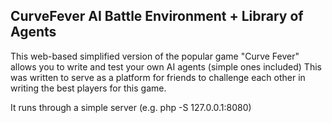## CurveFever AI Battle Environment + Library of Agents ##

This web-based simplified version of the popular game "Curve Fever" allows you to write and test your own AI agents (simple ones included)
This was written to serve as a platform for friends to challenge each other in writing the best players for this game.

It runs through a simple server (e.g. php -S 127.0.0.1:8080)
